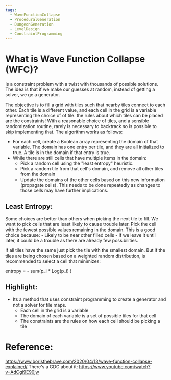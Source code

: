```yaml
---
tags:
  - WaveFunctionCollapse
  - ProceduralGeneration
  - DungeonGeneration
  - LevelDesign
  - ConstraintProgramming
---
```

# What is Wave Function Collapse (WFC)?
Is a constraint problem with a twist with thousands of possible solutions. The idea is that if we make our guesses at random, instead of getting a solver, we ge a generator.

The objective is to fill a grid with tiles such that nearby tiles connect to each other. Each tile is a different value, and each cell in the grid is a variable representing the choice of of tile. the rules about which tiles can be placed are the constraints! With a reasonable choice of tiles, and a sensible randomization routine, rarely is necessary to backtrack so is possible to skip implementing that. The algorithm works as follows:
- For each cell, create a Boolean array representing the domain of that variable. The domain has one entry per tile, and they are all initialized to true. A tile is in the domain if that entry is true.
- While there are still cells that have multiple items in the domain:
	- Pick a random cell using the "least entropy" heuristic.
	- Pick a random tile from that cell's domain, and remove all other tiles from the domain
	- Update the domains of the other cells based on this new information (propagate cells). This needs to be done repeatedly as changes to those cells may have further implications.

## Least Entropy:
Some choices are better than others when picking the next tile to fill. We want to pick cells that are least likely to cause trouble later. Pick the cell with the fewest possible values remaining in the domain. This is a good choice because:
	- Likely to be near other filled cells
	- If we leave it until later, it could be a trouble as there are already few possibilities.

If all tiles have the same just pick the tile with the smallest domain. But if the tiles are being chosen based on a weighted random distribution, is recommended to select a cell that minimizes:

entropy = - sum(p_i * Log(p_i) )

## Highlight:
- Its a method that uses constraint programming to create a generator and not a solver for tile maps.
	- Each cell in the grid is a variable
	- The domain of each variable is a set of possible tiles for that cell
	- The constraints are the rules on how each cell should be picking a tile
	
# Reference:
https://www.boristhebrave.com/2020/04/13/wave-function-collapse-explained/
There's a GDC about it: https://www.youtube.com/watch?v=AdCgi9E90jw

